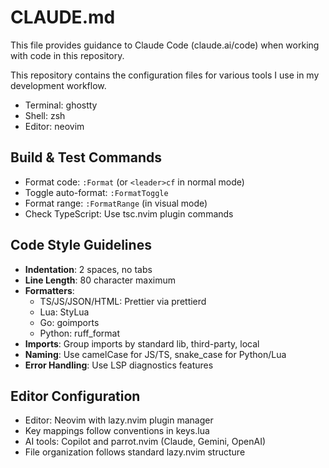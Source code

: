 # CLAUDE.md

This file provides guidance to Claude Code (claude.ai/code) when working with code in this repository.

This repository contains the configuration files for various tools I use in my development workflow.

- Terminal: ghostty
- Shell: zsh
- Editor: neovim

## Build & Test Commands

- Format code: `:Format` (or `<leader>cf` in normal mode)
- Toggle auto-format: `:FormatToggle`
- Format range: `:FormatRange` (in visual mode)
- Check TypeScript: Use tsc.nvim plugin commands

## Code Style Guidelines

- **Indentation**: 2 spaces, no tabs
- **Line Length**: 80 character maximum
- **Formatters**:
  - TS/JS/JSON/HTML: Prettier via prettierd
  - Lua: StyLua
  - Go: goimports
  - Python: ruff_format
- **Imports**: Group imports by standard lib, third-party, local
- **Naming**: Use camelCase for JS/TS, snake_case for Python/Lua
- **Error Handling**: Use LSP diagnostics features

## Editor Configuration

- Editor: Neovim with lazy.nvim plugin manager
- Key mappings follow conventions in keys.lua
- AI tools: Copilot and parrot.nvim (Claude, Gemini, OpenAI)
- File organization follows standard lazy.nvim structure

